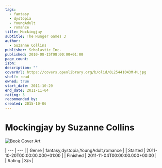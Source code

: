 ```yaml
---
tags:
  - fantasy
  - dystopia
  - YoungAdult
  - romance
title: Mockingjay
subtitle: The Hunger Games 3
author:
  - Suzanne Collins
publisher: Scholastic Inc.
published: 2010-08-15T08:00:00+01:00
page_count: 
isbn: 
description: ""
coverUrl: https://covers.openlibrary.org/b/olid/OL25441043M-M.jpg
shelf: read
owned: true
start_date: 2011-10-20
end_date: 2011-11-04
rating: 3
recommended_by: 
created: 2015-10-06
---
```


# Mockingjay by Suzanne Collins

![Book Cover Art](https://covers.openlibrary.org/b/olid/OL25441043M-M.jpg)


| --- | --- |
| Genre | fantasy,dystopia,YoungAdult,romance |
| Started | 2011-10-20T00:00:00.000+01:00 |
| Finished | 2011-11-04T00:00:00.000+00:00 |
| Rating | 3/5 |

